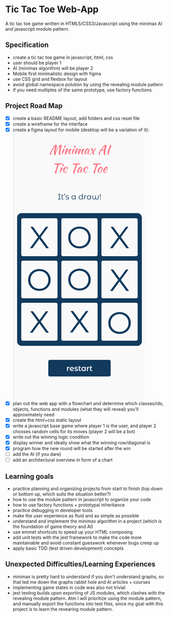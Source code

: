 # Tic Tac Toe Web-App
A tic tac toe game written in HTML5/CSS3/Javascript using the minimax AI and javascript module pattern.

## Specification
- create a tic tac toe game in javascript, html, css
- user should be player 1
- AI (minimax algorithm) will be player 2
- Mobile first minimalistic design with figma
- use CSS grid and flexbox for layout
- avoid global namespace polution by using the revealing module pattern
- if you need multiples of the same prototype, use factory functions

## Project Road Map
- [x] create a basic README layout, add folders and css reset file
- [x] create a wireframe for the interface
- [x] create a figma layout for mobile (desktop will be a variation of it): ![Figma mobile layout](images/figmaLayout.png)
- [x] plan out the web app with a flowchart and determine which classes/ids, objects, functions and modules (what they will reveal) you'll approximately need
- [x] create the html+css static layout
- [x] write a javascript base game where player 1 is the user, and player 2 chooses random cells for its moves (player 2 will be a bot)
- [x] write out the winning logic condition
- [x] display winner and ideally show what the winning row/diagonal is
- [x] program how the new round will be started after the win
- [ ] add the AI (if you dare)
- [ ] add an architectural overview in form of a chart

## Learning goals
- practice planning and organizing projects from start to finish (top down or bottom up, which suits the situation better?)
- how to use the module pattern in javascript to organize your code
- how to use factory functions + prototypal inheritance
- practice debugging in developer tools
- make the user experience as fluid and as simple as possible
- understand and implement the minimax algorithm in a project (which is the foundation of game theory and AI)
- use emmet shortcuts to speed up your HTML composing
- add unit tests with the jest framework to make the code more maintainable and avoid constant guesswork whenever bugs creep up
- apply basic TDD (test driven development) concepts

## Unexpected Difficulties/Learning Experiences
- minimax is pretty hard to understand if you don't understand graphs, so that led me down the graphs rabbit hole and AI articles + courses
- implementing game states in code was also not trivial
- jest testing builds upon exporting of JS modules, which clashes with the revealing module pattern. Atm I will prioritize using the module pattern, and manually export the functions into test files, since my goal with this project is to learn the revearing module pattern.


